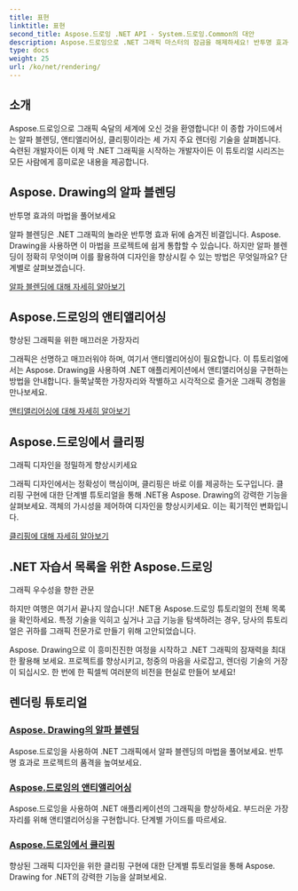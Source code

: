 ```yaml
---
title: 표현
linktitle: 표현
second_title: Aspose.드로잉 .NET API - System.드로잉.Common의 대안
description: Aspose.드로잉으로 .NET 그래픽 마스터의 잠금을 해제하세요! 반투명 효과를 위한 알파 블렌딩으로 프로젝트를 향상시킵니다. 향상된 디자인을 위한 앤티앨리어싱 및 클리핑에 대해 알아보세요.
type: docs
weight: 25
url: /ko/net/rendering/
---
```

## 소개

Aspose.드로잉으로 그래픽 숙달의 세계에 오신 것을 환영합니다! 이 종합 가이드에서는 알파 블렌딩, 앤티앨리어싱, 클리핑이라는 세 가지 주요 렌더링 기술을 살펴봅니다. 숙련된 개발자이든 이제 막 .NET 그래픽을 시작하는 개발자이든 이 튜토리얼 시리즈는 모든 사람에게 흥미로운 내용을 제공합니다.

## Aspose. Drawing의 알파 블렌딩
반투명 효과의 마법을 풀어보세요

알파 블렌딩은 .NET 그래픽의 놀라운 반투명 효과 뒤에 숨겨진 비결입니다. Aspose. Drawing을 사용하면 이 마법을 프로젝트에 쉽게 통합할 수 있습니다. 하지만 알파 블렌딩이 정확히 무엇이며 이를 활용하여 디자인을 향상시킬 수 있는 방법은 무엇일까요? 단계별로 살펴보겠습니다.

[알파 블렌딩에 대해 자세히 알아보기](./alpha-blending/)

## Aspose.드로잉의 앤티앨리어싱
향상된 그래픽을 위한 매끄러운 가장자리

그래픽은 선명하고 매끄러워야 하며, 여기서 앤티앨리어싱이 필요합니다. 이 튜토리얼에서는 Aspose. Drawing을 사용하여 .NET 애플리케이션에서 앤티앨리어싱을 구현하는 방법을 안내합니다. 들쭉날쭉한 가장자리와 작별하고 시각적으로 즐거운 그래픽 경험을 만나보세요.

[앤티앨리어싱에 대해 자세히 알아보기](./antialiasing/)

## Aspose.드로잉에서 클리핑
그래픽 디자인을 정밀하게 향상시키세요

그래픽 디자인에서는 정확성이 핵심이며, 클리핑은 바로 이를 제공하는 도구입니다. 클리핑 구현에 대한 단계별 튜토리얼을 통해 .NET용 Aspose. Drawing의 강력한 기능을 살펴보세요. 객체의 가시성을 제어하여 디자인을 향상시키세요. 이는 획기적인 변화입니다.

[클리핑에 대해 자세히 알아보기](./clipping/)

## .NET 자습서 목록을 위한 Aspose.드로잉
그래픽 우수성을 향한 관문

하지만 여행은 여기서 끝나지 않습니다! .NET용 Aspose.드로잉 튜토리얼의 전체 목록을 확인하세요. 특정 기술을 익히고 싶거나 고급 기능을 탐색하려는 경우, 당사의 튜토리얼은 귀하를 그래픽 전문가로 만들기 위해 고안되었습니다.

Aspose. Drawing으로 이 흥미진진한 여정을 시작하고 .NET 그래픽의 잠재력을 최대한 활용해 보세요. 프로젝트를 향상시키고, 청중의 마음을 사로잡고, 렌더링 기술의 거장이 되십시오. 한 번에 한 픽셀씩 여러분의 비전을 현실로 만들어 보세요!
## 렌더링 튜토리얼
### [Aspose. Drawing의 알파 블렌딩](./alpha-blending/)
Aspose.드로잉을 사용하여 .NET 그래픽에서 알파 블렌딩의 마법을 풀어보세요. 반투명 효과로 프로젝트의 품격을 높여보세요.
### [Aspose.드로잉의 앤티앨리어싱](./antialiasing/)
Aspose.드로잉을 사용하여 .NET 애플리케이션의 그래픽을 향상하세요. 부드러운 가장자리를 위해 앤티앨리어싱을 구현합니다. 단계별 가이드를 따르세요.
### [Aspose.드로잉에서 클리핑](./clipping/)
향상된 그래픽 디자인을 위한 클리핑 구현에 대한 단계별 튜토리얼을 통해 Aspose. Drawing for .NET의 강력한 기능을 살펴보세요.